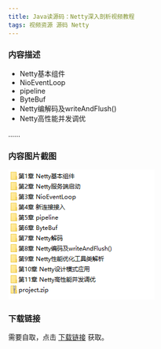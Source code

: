 ```yaml
---
title: Java读源码：Netty深入剖析视频教程
tags: 视频资源 源码 Netty
---
```


### 内容描述

- Netty基本组件
- NioEventLoop
- pipeline
- ByteBuf
- Netty编解码及writeAndFlush()
- Netty高性能并发调优

......


### 内容图片截图

<img class="image image--xl" src="/assets/vresource/java/netty/2021-01-04-v-res-source-netty.png"/>


### 下载链接

需要自取，点击 [下载链接](https://pan.baidu.com/s/1Q5D-NR0D_6sf0tFVzA-yGg?pwd=v65u) 获取。


<br/>

<br/>
